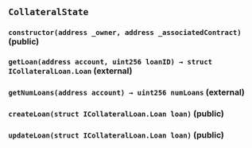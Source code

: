 ## `CollateralState`

### `constructor(address _owner, address _associatedContract)` (public)

### `getLoan(address account, uint256 loanID) → struct ICollateralLoan.Loan` (external)

### `getNumLoans(address account) → uint256 numLoans` (external)

### `createLoan(struct ICollateralLoan.Loan loan)` (public)

### `updateLoan(struct ICollateralLoan.Loan loan)` (public)
